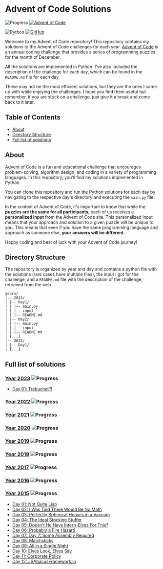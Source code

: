 # Advent of Code Solutions

![Progress](https://img.shields.io/badge/Progress-5.77%25-red)
[![Advent of Code](https://img.shields.io/badge/Advent%20of%20Code-web-E60000)](https://adventofcode.com/)

![Python](https://img.shields.io/badge/Language-Python-blue)
[![GitHub](https://img.shields.io/badge/GitHub-%40Alburrito-blue?logo=github)](https://github.com/Alburrito)


Welcome to my Advent of Code repository! This repository contains my solutions to the Advent of Code challenges for each year. [Advent of Code](https://adventofcode.com/) is an annual coding challenge that provides a series of programming puzzles for the month of December.

All the solutions are implemented in Python. I've also included the description of the challenge for each day, which can be found in the `README.md` file for each day.

These may not be the most efficient solutions, but they are the ones I came up with while enjoying the challenges. I hope you find them useful but remember, if you are stuck on a challenge, just give it a break and come back to it later.

## Table of Contents

- [About](#about)
- [Directory Structure](#directory-structure)
- [Full list of solutions](#full-list-of-solutions)

## About

[Advent of Code](https://adventofcode.com/) is a fun and educational challenge that encourages problem-solving, algorithm design, and coding in a variety of programming languages. In this repository, you'll find my solutions implemented in Python.

You can clone this repository and run the Python solutions for each day by navigating to the respective day's directory and executing the `main.py` file.

In the context of Advent of Code, it's important to know that while the <b>puzzles are the same for all participants</b>, each of us receives a <b>personalized input</b> from the Advent of Code site. This personalized input means that your approach and solution to a given puzzle will be unique to you. This means that even if you have the same programming language and approach as someone else, <b>your answers will be different</b>.

Happy coding and best of luck with your Advent of Code journey!

## Directory Structure

The repository is organized by year and day and contains a python file with the solutions (rare cases have multiple files), the input I got for the challenge, and a `README.md` file with the description of the challenge, retrieved from the web.

```
years/
|-- 2023/
| |-- Day1/
| | |-- main.py
| | |-- input
| | |-- README.md
| |-- Day2/
| | |-- main.py
| | |-- input
| | |-- README.md
| [...]
|-- 2022/
| |-- Day1/
| [...]
```

## Full list of solutions

### [Year 2023](./years/2023/) ![Progress](https://img.shields.io/badge/Progress-4.00%25-red)

- [Day 01: Trebuchet?!](./years/2023/Day01/)

### [Year 2022](./years/2022/) ![Progress](https://img.shields.io/badge/Progress-0.00%25-red)

### [Year 2021](./years/2021/) ![Progress](https://img.shields.io/badge/Progress-0.00%25-red)

### [Year 2020](./years/2020/) ![Progress](https://img.shields.io/badge/Progress-0.00%25-red)

### [Year 2019](./years/2019/) ![Progress](https://img.shields.io/badge/Progress-0.00%25-red)

### [Year 2018](./years/2018/) ![Progress](https://img.shields.io/badge/Progress-0.00%25-red)

### [Year 2017](./years/2017/) ![Progress](https://img.shields.io/badge/Progress-0.00%25-red)

### [Year 2016](./years/2016/) ![Progress](https://img.shields.io/badge/Progress-0.00%25-red)

### [Year 2015](./years/2015/) ![Progress](https://img.shields.io/badge/Progress-48.00%25-orange)

- [Day 01: Not Quite Lisp](./years/2015/Day01/)
- [Day 02: I Was Told There Would Be No Math](./years/2015/Day02/)
- [Day 03: Perfectly Spherical Houses in a Vacuum](./years/2015/Day03/)
- [Day 04: The Ideal Stocking Stuffer](./years/2015/Day04/)
- [Day 05: Doesn't He Have Intern-Elves For This?](./years/2015/Day05/)
- [Day 06: Probably a Fire Hazard](./years/2015/Day06/)
- [Day 07: Day 7: Some Assembly Required](./years/2015/Day07/)
- [Day 08: Matchsticks](./years/2015/Day08/)
- [Day 09: All in a Single Night](./years/2015/Day09/)
- [Day 10: Elves Look, Elves Say](./years/2015/Day10/)
- [Day 11: Corporate Policy](./years/2015/Day11/)
- [Day 12: JSAbacusFramework.io](./years/2015/Day12/)
